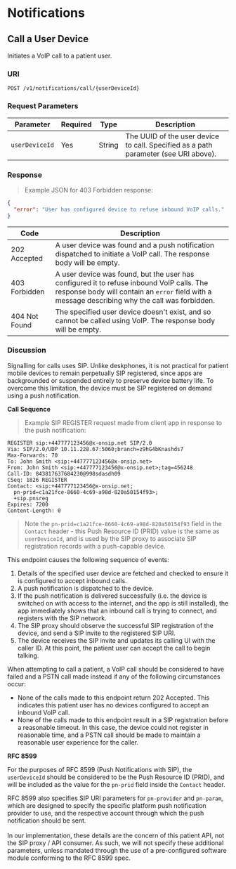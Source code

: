 # Notifications




## Call a User Device

Initiates a VoIP call to a patient user.

### URI

`POST /v1/notifications/call/{userDeviceId}`

### Request Parameters

Parameter | Required | Type | Description
--------- | -------- | ---- | -----------
`userDeviceId` | Yes | String | The UUID of the user device to call. Specified as a path parameter (see URI above).

### Response

> Example JSON for 403 Forbidden response:

```json
{
  "error": "User has configured device to refuse inbound VoIP calls."
}
```

Code | Description
---- | -----------
202 Accepted | A user device was found and a push notification dispatched to initiate a VoIP call. The response body will be empty.
403 Forbidden | A user device was found, but the user has configured it to refuse inbound VoIP calls. The response body will contain an `error` field with a message describing why the call was forbidden.
404 Not Found | The specified user device doesn't exist, and so cannot be called using VoIP. The response body will be empty.

### Discussion

Signalling for calls uses SIP. Unlike deskphones, it is not practical for patient mobile devices to remain perpetually SIP registered, since apps are backgrounded or suspended entirely to preserve device battery life. To overcome this limitation, the device must be SIP registered on demand using a push notification.

**Call Sequence**

> Example SIP REGISTER request made from client app in response to the push notification:

```http
REGISTER sip:+447777123456@x-onsip.net SIP/2.0
Via: SIP/2.0/UDP 10.11.228.67:5060;branch=z9hG4bKnashds7
Max-Forwards: 70
To: John Smith <sip:+447777123456@x-onsip.net>
From: John Smith <sip:+447777123456@x-onsip.net>;tag=456248
Call-ID: 843817637684230@998sdasdh09
CSeq: 1826 REGISTER
Contact: <sip:+447777123456@x-onsip.net;
  pn-prid=c1a21fce-8660-4c69-a98d-820a50154f93>;
  +sip.pnsreg
Expires: 7200
Content-Length: 0
```

> Note the `pn-prid=c1a21fce-8660-4c69-a98d-820a50154f93` field in the `Contact` header - this Push Resource ID (PRID) value is the same as `userDeviceId`, and is used by the SIP proxy to associate SIP registration records with a push-capable device.

This endpoint causes the following sequence of events:

  1. Details of the specified user device are fetched and checked to ensure it is configured to accept inbound calls.
  2. A push notification is dispatched to the device.
  3. If the push notification is delivered successfully (i.e. the device is switched on with access to the internet, and the app is still installed), the app immediately shows that an inbound call is trying to connect, and registers with the SIP network.
  4. The SIP proxy should observe the successful SIP registration of the device, and send a SIP invite to the registered SIP URI.
  5. The device receives the SIP invite and updates its calling UI with the caller ID. At this point, the patient user can accept the call to begin talking.

When attempting to call a patient, a VoIP call should be considered to have failed and a PSTN call made instead if any of the following circumstances occur:

  - None of the calls made to this endpoint return 202 Accepted. This indicates this patient user has no devices configured to accept an inbound VoIP call.
  - None of the calls made to this endpoint result in a SIP registration before a reasonable timeout. In this case, the device could not register in reasonable time, and a PSTN call should be made to maintain a reasonable user experience for the caller.

**RFC 8599**

For the purposes of RFC 8599 (Push Notifications with SIP), the `userDeviceId` should be considered to be the Push Resource ID (PRID), and will be included as the value for the `pn-prid` field inside the `Contact` header.

<aside class="notice">
RFC 8599 also specifies SIP URI parameters for <code>pn-provider</code> and <code>pn-param</code>, which are designed to specify the specific platform push notification provider to use, and the respective account through which the push notification should be sent.<br>
<br>
In our implementation, these details are the concern of this patient API, not the SIP proxy / API consumer. As such, we will not specify these additional parameters, unless mandated through the use of a pre-configured software module conforming to the RFC 8599 spec.
</aside>